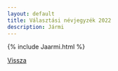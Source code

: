 ```yaml
---
layout: default
title: Választási névjegyzék 2022
description: Jármi
---
```


{% include Jaarmi.html %}

[Vissza](./)